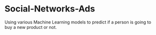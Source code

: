 # Social-Networks-Ads
Using various Machine Learning models to predict if a  person is going to buy a new product or not.
